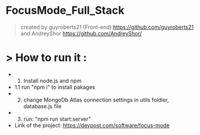 # FocusMode_Full_Stack
> created by guyroberts21 (Front-end)
https://github.com/guyroberts21
> and AndreyShor
https://github.com/AndreyShor/
# > How to run it :
-  1. Install node.js and npm
-  1.1 run "npm i" to install pakages 
-  2. change  MongoDb Atlas connection settings in utils foldier, database.js file
-  3. run: "npm run start:server"
-  Link of the project: https://devpost.com/software/focus-mode
